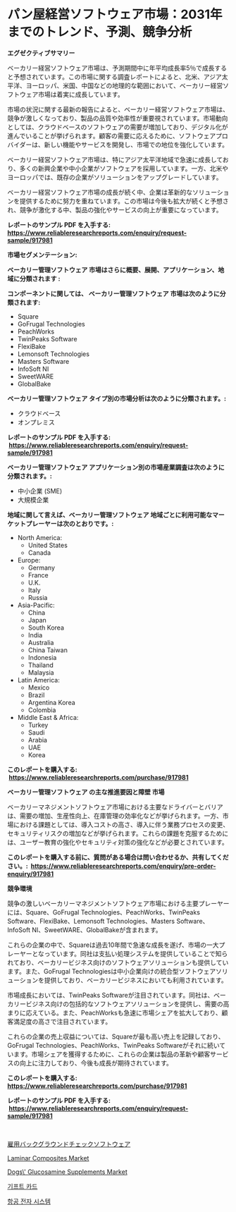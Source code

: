<p><h1>パン屋経営ソフトウェア市場：2031年までのトレンド、予測、競争分析</h1></p><p><strong>エグゼクティブサマリー</strong></p>
<p><p>ベーカリー経営ソフトウェア市場は、予測期間中に年平均成長率5％で成長すると予想されています。この市場に関する調査レポートによると、北米、アジア太平洋、ヨーロッパ、米国、中国などの地理的な範囲において、ベーカリー経営ソフトウェア市場は着実に成長しています。</p><p>市場の状況に関する最新の報告によると、ベーカリー経営ソフトウェア市場は、競争が激しくなっており、製品の品質や効率性が重要視されています。市場動向としては、クラウドベースのソフトウェアの需要が増加しており、デジタル化が進んでいることが挙げられます。顧客の需要に応えるために、ソフトウェアプロバイダーは、新しい機能やサービスを開発し、市場での地位を強化しています。</p><p>ベーカリー経営ソフトウェア市場は、特にアジア太平洋地域で急速に成長しており、多くの新興企業や中小企業がソフトウェアを採用しています。一方、北米やヨーロッパでは、既存の企業がソリューションをアップグレードしています。</p><p>ベーカリー経営ソフトウェア市場の成長が続く中、企業は革新的なソリューションを提供するために努力を重ねています。この市場は今後も拡大が続くと予想され、競争が激化する中、製品の強化やサービスの向上が重要になっています。</p></p>
<p><strong>レポートのサンプル PDF を入手する: <a href="https://www.reliableresearchreports.com/enquiry/request-sample/917981">https://www.reliableresearchreports.com/enquiry/request-sample/917981</a></strong></p>
<p><strong>市場セグメンテーション:</strong></p>
<p><strong> ベーカリー管理ソフトウェア 市場はさらに概要、展開、アプリケーション、地域に分類されます :</strong></p>
<p><strong>コンポーネントに関しては、 ベーカリー管理ソフトウェア 市場は次のように分類されます: &nbsp;</strong></p>
<p><ul><li>Square</li><li>GoFrugal Technologies</li><li>PeachWorks</li><li>TwinPeaks Software</li><li>FlexiBake</li><li>Lemonsoft Technologies</li><li>Masters Software</li><li>InfoSoft NI</li><li>SweetWARE</li><li>GlobalBake</li></ul></p>
<p><strong> ベーカリー管理ソフトウェア タイプ別の市場分析は次のように分類されます。:</strong></p>
<p><ul><li>クラウドベース</li><li>オンプレミス</li></ul></p>
<p><strong>レポートのサンプル PDF を入手する: &nbsp;<a href="https://www.reliableresearchreports.com/enquiry/request-sample/917981">https://www.reliableresearchreports.com/enquiry/request-sample/917981</a></strong></p>
<p><strong> ベーカリー管理ソフトウェア アプリケーション別の市場産業調査は次のように分類されます。:</strong></p>
<p><ul><li>中小企業 (SME)</li><li>大規模企業</li></ul></p>
<p><strong>地域に関して言えば、ベーカリー管理ソフトウェア 地域ごとに利用可能なマーケットプレーヤーは次のとおりです。:</strong></p>
<p><ul>
    <li>
        North America:
        <ul>
            <li>United States</li>
            <li>Canada</li>
        </ul>
    </li>
    <li>
        Europe:
        <ul>
            <li>Germany</li>
            <li>France</li>
            <li>U.K.</li>
            <li>Italy</li>
            <li>Russia</li>
        </ul>
    </li>
    <li>
        Asia-Pacific:
        <ul>
            <li>China</li>
            <li>Japan</li>
            <li>South Korea</li>
            <li>India</li>
            <li>Australia</li>
            <li>China Taiwan</li>
            <li>Indonesia</li>
            <li>Thailand</li>
            <li>Malaysia</li>
        </ul>
    </li>
    <li>
        Latin America:
        <ul>
            <li>Mexico</li>
            <li>Brazil</li>
            <li>Argentina Korea</li>
            <li>Colombia</li>
        </ul>
    </li>
    <li>
        Middle East & Africa:
        <ul>
            <li>Turkey</li>
            <li>Saudi</li>
            <li>Arabia</li>
            <li>UAE</li>
            <li>Korea</li>
        </ul>
    </li>
    </ul></p>
<p><strong>このレポートを購入する: &nbsp;<a href="https://www.reliableresearchreports.com/purchase/917981">https://www.reliableresearchreports.com/purchase/917981</a></strong></p>
<p><strong>ベーカリー管理ソフトウェア の主な推進要因と障壁 市場</strong></p>
<p><p>ベーカリーマネジメントソフトウェア市場における主要なドライバーとバリアは、需要の増加、生産性向上、在庫管理の効率化などが挙げられます。一方、市場における課題としては、導入コストの高さ、導入に伴う業務プロセスの変更、セキュリティリスクの増加などが挙げられます。これらの課題を克服するためには、ユーザー教育の強化やセキュリティ対策の強化などが必要とされています。</p></p>
<p><strong>このレポートを購入する前に、質問がある場合は問い合わせるか、共有してください。:&nbsp; <a href="https://www.reliableresearchreports.com/enquiry/pre-order-enquiry/917981">https://www.reliableresearchreports.com/enquiry/pre-order-enquiry/917981</a></strong></p>
<p><strong>競争環境</strong></p>
<p><p>競争の激しいベーカリーマネジメントソフトウェア市場における主要プレーヤーには、Square、GoFrugal Technologies、PeachWorks、TwinPeaks Software、FlexiBake、Lemonsoft Technologies、Masters Software、InfoSoft NI、SweetWARE、GlobalBakeが含まれます。 </p><p>これらの企業の中で、Squareは過去10年間で急速な成長を遂げ、市場の一大プレーヤーとなっています。同社は支払い処理システムを提供していることで知られており、ベーカリービジネス向けのソフトウェアソリューションも提供しています。また、GoFrugal Technologiesは中小企業向けの統合型ソフトウェアソリューションを提供しており、ベーカリービジネスにおいても利用されています。 </p><p>市場成長においては、TwinPeaks Softwareが注目されています。同社は、ベーカリービジネス向けの包括的なソフトウェアソリューションを提供し、需要の高まりに応えている。また、PeachWorksも急速に市場シェアを拡大しており、顧客満足度の高さで注目されています。 </p><p>これらの企業の売上収益については、Squareが最も高い売上を記録しており、GoFrugal Technologies、PeachWorks、TwinPeaks Softwareがそれに続いています。市場シェアを獲得するために、これらの企業は製品の革新や顧客サービスの向上に注力しており、今後も成長が期待されています。</p></p>
<p><strong>このレポートを購入する: &nbsp; <a href="https://www.reliableresearchreports.com/purchase/917981">https://www.reliableresearchreports.com/purchase/917981</a></strong></p>
<p><strong>レポートのサンプル PDF を入手する: &nbsp;<a href="https://www.reliableresearchreports.com/enquiry/request-sample/917981">https://www.reliableresearchreports.com/enquiry/request-sample/917981</a></strong><strong></strong></p>
<p>&nbsp;</p>
<p><p><a href="https://github.com/bucuel854722/Market-Research-Report-List-1/blob/main/7117193183650.md">雇用バックグラウンドチェックソフトウェア</a></p><p><a href="https://view.publitas.com/reportprime-1/laminar-composites-market-size-growth-and-forecast-from-2024-2031/">Laminar Composites Market</a></p><p><a href="https://gamy-alyssum-396.notion.site/Dogs-Glucosamine-Supplements-Market-Size-Market-Trends-and-Growth-Outlook-forecasted-for-period--ccdc3778cfba4be1951322b9f73b2d2c">Dogs\' Glucosamine Supplements Market</a></p><p><a href="https://medium.com/@tracycui_1231/%EA%B8%B0%ED%94%84%ED%8A%B8-%EC%B9%B4%EB%93%9C-%EC%8B%9C%EC%9E%A5-2031%EB%85%84%EA%B9%8C%EC%A7%80%EC%9D%98-%ED%8A%B8%EB%A0%8C%EB%93%9C-%EC%98%88%EC%B8%A1-%EB%B0%8F-%EA%B2%BD%EC%9F%81-%EB%B6%84%EC%84%9D-7916a6006dce">기프트 카드</a></p><p><a href="https://medium.com/@lfonhkp36091444/%ED%95%AD%EA%B3%B5%EC%A0%84%EC%9E%90%EC%9E%A5%EB%B9%84-%EC%8B%9C%EC%9E%A5-2031%EB%85%84%EA%B9%8C%EC%A7%80%EC%9D%98-%ED%8A%B8%EB%A0%8C%EB%93%9C-%EC%98%88%EC%B8%A1-%EB%B0%8F-%EA%B2%BD%EC%9F%81-%EB%B6%84%EC%84%9D-6f436884ed5a">항공 전자 시스템</a></p></p>